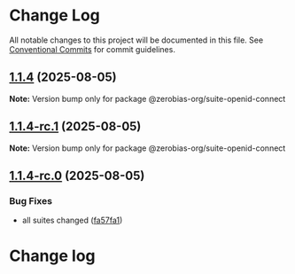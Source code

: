 # Change Log

All notable changes to this project will be documented in this file.
See [Conventional Commits](https://conventionalcommits.org) for commit guidelines.

## [1.1.4](https://github.com/zerobias-org/suite/compare/@zerobias-org/suite-openid-connect@1.1.4-rc.1...@zerobias-org/suite-openid-connect@1.1.4) (2025-08-05)

**Note:** Version bump only for package @zerobias-org/suite-openid-connect





## [1.1.4-rc.1](https://github.com/zerobias-org/suite/compare/@zerobias-org/suite-openid-connect@1.1.4-rc.0...@zerobias-org/suite-openid-connect@1.1.4-rc.1) (2025-08-05)

**Note:** Version bump only for package @zerobias-org/suite-openid-connect





## [1.1.4-rc.0](https://github.com/zerobias-org/suite/compare/@zerobias-org/suite-openid-connect@1.1.3...@zerobias-org/suite-openid-connect@1.1.4-rc.0) (2025-08-05)


### Bug Fixes

* all suites changed ([fa57fa1](https://github.com/zerobias-org/suite/commit/fa57fa1af7628003297df46b2d7740fe95bd2666))





# Change log
